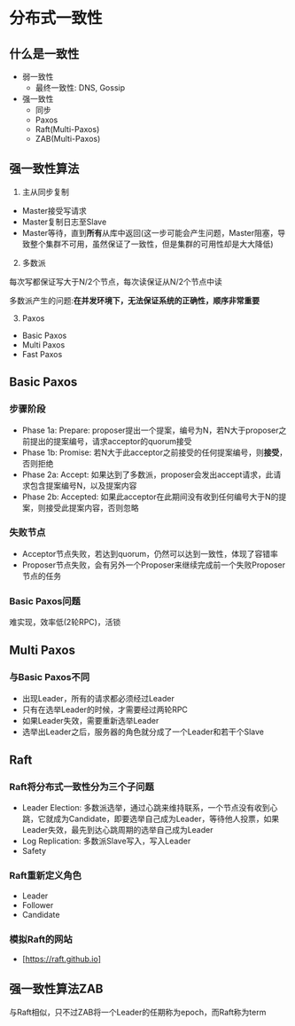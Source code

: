 # 分布式一致性

## 什么是一致性

* 弱一致性
  * 最终一致性: DNS, Gossip
* 强一致性
  * 同步
  * Paxos
  * Raft(Multi-Paxos)
  * ZAB(Multi-Paxos)
  
## 强一致性算法

1. 主从同步复制

* Master接受写请求
* Master复制日志至Slave
* Master等待，直到**所有**从库中返回(这一步可能会产生问题，Master阻塞，导致整个集群不可用，虽然保证了一致性，但是集群的可用性却是大大降低)

2. 多数派

每次写都保证写大于N/2个节点，每次读保证从N/2个节点中读

多数派产生的问题:**在并发环境下，无法保证系统的正确性，顺序非常重要**

3. Paxos

* Basic Paxos
* Multi Paxos
* Fast Paxos

## Basic Paxos

### 步骤阶段

* Phase 1a: Prepare: proposer提出一个提案，编号为N，若N大于proposer之前提出的提案编号，请求acceptor的quorum接受
* Phase 1b: Promise: 若N大于此acceptor之前接受的任何提案编号，则**接受**，否则拒绝
* Phase 2a: Accept: 如果达到了多数派，proposer会发出accept请求，此请求包含提案编号N，以及提案内容
* Phase 2b: Accepted: 如果此acceptor在此期间没有收到任何编号大于N的提案，则接受此提案内容，否则忽略

### 失败节点

* Acceptor节点失败，若达到quorum，仍然可以达到一致性，体现了容错率
* Proposer节点失败，会有另外一个Proposer来继续完成前一个失败Proposer节点的任务

### Basic Paxos问题

难实现，效率低(2轮RPC)，活锁

## Multi Paxos

### 与Basic Paxos不同

* 出现Leader，所有的请求都必须经过Leader
* 只有在选举Leader的时候，才需要经过两轮RPC
* 如果Leader失效，需要重新选举Leader
* 选举出Leader之后，服务器的角色就分成了一个Leader和若干个Slave

## Raft

### Raft将分布式一致性分为三个子问题

* Leader Election: 多数派选举，通过心跳来维持联系，一个节点没有收到心跳，它就成为Candidate，即要选举自己成为Leader，等待他人投票，如果Leader失效，最先到达心跳周期的选举自己成为Leader
* Log Replication: 多数派Slave写入，写入Leader
* Safety

### Raft重新定义角色

* Leader
* Follower
* Candidate

### 模拟Raft的网站

* [https://raft.github.io]

## 强一致性算法ZAB

与Raft相似，只不过ZAB将一个Leader的任期称为epoch，而Raft称为term
